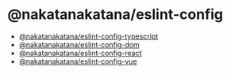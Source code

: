 # @nakatanakatana/eslint-config

* [@nakatanakatana/eslint-config-typescript](https://www.npmjs.com/package/@nakatanakatana/eslint-config-typescript)
* [@nakatanakatana/eslint-config-dom](https://www.npmjs.com/package/@nakatanakatana/eslint-config-dom)
* [@nakatanakatana/eslint-config-react](https://www.npmjs.com/package/@nakatanakatana/eslint-config-react)
* [@nakatanakatana/eslint-config-vue](https://www.npmjs.com/package/@nakatanakatana/eslint-config-vue)
